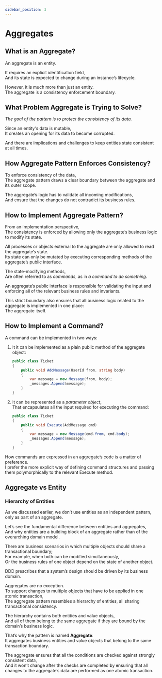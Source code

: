 ```yaml
---
sidebar_position: 3
---
```


# Aggregates

## What is an Aggregate?

An aggregate is an entity.

It requires an explicit identification field,  
And its state is expected to change during an instance’s lifecycle.

However, it is much more than just an entity.  
The aggregate is a consistency enforcement boundary.

## What Problem Aggregate is Trying to Solve?

_The goal of the pattern is to protect the consistency of its data._

Since an entity's data is mutable,  
It creates an opening for its data to become corrupted.

And there are implications and challenges to keep entities state consistent at all times.

## How Aggregate Pattern Enforces Consistency?

To enforce consistency of the data,  
The aggregate pattern draws a clear boundary between the aggregate and its outer scope.

The aggregate’s logic has to validate all incoming modifications,  
And ensure that the changes do not contradict its business rules.

## How to Implement Aggregate Pattern?

From an implementation perspective,  
The consistency is enforced by allowing only the aggregate’s business logic to modify its state.

All processes or objects external to the aggregate are only allowed to read the aggregate’s state.  
Its state can only be mutated by executing corresponding methods of the aggregate’s public interface.

The state-modifying methods,  
Are often referred to as _commands_, as in _a command to do something_.

An aggregate’s public interface is responsible for validating the input and enforcing all of the relevant business rules and invariants.

This strict boundary also ensures that all business logic related to the aggregate is implemented in one place:  
The aggregate itself.

## How to Implement a Command?

A command can be implemented in two ways:

1. It it can be implemented as a plain public method of the aggregate object:

   ```cs
   public class Ticket
   {
       public void AddMessage(UserId from, string body)
       {
           var message = new Message(from, body);
           _messages.Append(message);
       }
   }
   ```

1. It can be represented as a _parameter object_,  
   That encapsulates all the input required for executing the command:

   ```cs
   public class Ticket
   {
       public void Execute(AddMessage cmd)
       {
           var message = new Message(cmd.from, cmd.body);
           _messages.Append(message);
       }
   }
   ```

How commands are expressed in an aggregate’s code is a matter of preference.  
I prefer the more explicit way of defining command structures and passing them polymorphically to the relevant Execute method.

## Aggregate vs Entity

### Hierarchy of Entities

As we discussed earlier, we don’t use entities as an independent pattern, only as part of an aggregate.

Let’s see the fundamental difference between entities and aggregates,  
And why entities are a building block of an aggregate rather than of the overarching domain model.

There are business scenarios in which multiple objects should share a transactional boundary;  
For example, when both can be modified simultaneously,  
Or the business rules of one object depend on the state of another object.

DDD prescribes that a system’s design should be driven by its business domain.

Aggregates are no exception.  
To support changes to multiple objects that have to be applied in one atomic transaction,  
The aggregate pattern resembles a hierarchy of entities, all sharing transactional consistency.

The hierarchy contains both entities and value objects,  
And all of them belong to the same aggregate if they are bound by the domain’s business logic.

That’s why the pattern is named **Aggregate**:  
It aggregates business entities and value objects that belong to the same transaction boundary.

The aggregate ensures that all the conditions are checked against strongly consistent data,  
And it won’t change after the checks are completed by ensuring that all changes to the aggregate’s data are performed as one atomic transaction.
